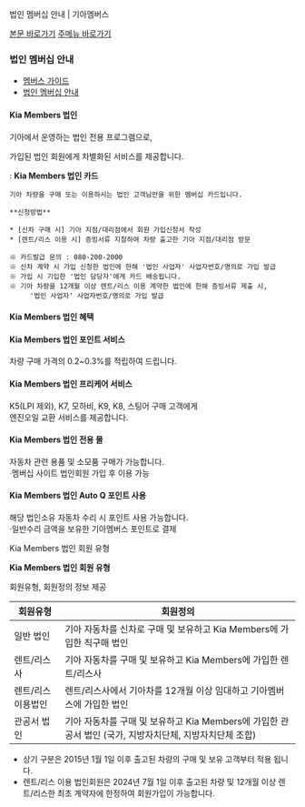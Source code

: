 법인 멤버십 안내 | 기아멤버스










 



[본문 바로가기](#content)
[주메뉴 바로가기](#gnb)

### 법인 멤버십 안내

* [멤버스 가이드](https://members.kia.com/kr/view/qmgd/qmgd_memberInfo.do)
* [법인 멤버십 안내](https://members.kia.com/kr/view/qmgd/qmgd_qmemberscom.do)

#### Kia Members 법인

기아에서 운영하는 법인 전용 프로그램으로,

가입된 법인 회원에게 차별화된 서비스를 제공합니다.

:   **Kia Members 법인 카드**

    기아 차량을 구매 또는 이용하시는 법인 고객님만을 위한 멤버십 카드입니다.

    **신청방법**

    * [신차 구매 시] 기아 지점/대리점에서 회원 가입신청서 작성
    * [렌트/리스 이용 시] 증빙서류 지참하여 차량 출고한 기아 지점/대리점 방문

    ※ 카드발급 문의 : 080-200-2000  
    ※ 신차 계약 시 가입 신청한 법인에 한해 '법인 사업자' 사업자번호/명의로 가입 발급  
    ※ 가입 시 기입한 '법인 담당자'에게 카드 배송됩니다.  
    ※ 기아 차량을 12개월 이상 렌트/리스 이용 계약한 법인에 한해 증빙서류 제출 시,  
         '법인 사업자' 사업자번호/명의로 가입 발급

#### Kia Members 법인 혜택

#### Kia Members 법인 포인트 서비스

차량 구매 가격의 0.2~0.3%를 적립하여 드립니다.

#### Kia Members 법인 프리케어 서비스

K5(LPI 제외), K7, 모하비, K9, K8, 스팅어 구매 고객에게   
엔진오일 교환 서비스를 제공합니다.

#### Kia Members 법인 전용 몰

자동차 관련 용품 및 소모품 구매가 가능합니다.  
·멤버십 사이트 법인회원 가입 후 이용 가능

#### Kia Members 법인 Auto Q 포인트 사용

해당 법인소유 자동차 수리 시 포인트 사용 가능합니다.  
·일반수리 금액을 보유한 기아멤버스 포인트로 결제

Kia Members 법인 회원 유형

**Kia Members 법인 회원 유형**

회원유형, 회원정의 정보 제공




| **회원유형** | **회원정의** |
| --- | --- |
| 일반 법인 | 기아 자동차를 신차로 구매 및 보유하고 Kia Members에 가입한 직구매 법인 |
| 렌트/리스사 | 기아 자동차를 구매 및 보유하고 Kia Members에 가입한 렌트/리스사 |
| 렌트/리스 이용법인 | 렌트/리스사에서 기아차를 12개월 이상 임대하고 기아멤버스에 가입한 법인 |
| 관공서 법인 | 기아 자동차를 구매 및 보유하고 Kia Members에 가입한 관공서 법인 (국가, 지방자치단체, 지방자치단체 조합) |

* 상기 구분은 2015년 1월 1일 이후 출고된 차량의 구매 및 보유 고객부터 적용 됩니다.
* 렌트/리스 이용 법인회원은 2024년 7월 1일 이후 출고된 차량 및 12개월 이상 렌트/리스한 최초 계약자에 한정하여 회원가입이 가능합니다.